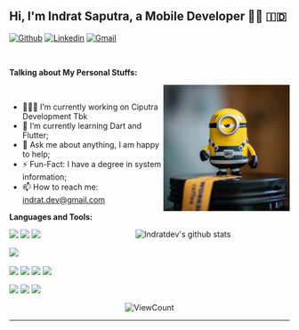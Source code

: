<!-- Your title -->
## Hi, I'm Indrat Saputra, a Mobile Developer 🧑‍💻 :indonesia:

<!-- Your badges
You can use the website to generate badges: https://shields.io/
-->

[![Github](https://img.shields.io/badge/-Github-000?style=flat&logo=Github&logoColor=white)](https://github.com/indratdev)
[![Linkedin](https://img.shields.io/badge/-LinkedIn-blue?style=flat&logo=Linkedin&logoColor=white)](https://id.linkedin.com/in/indrat-saputra-40a08b190/)
[![Gmail](https://img.shields.io/badge/-Gmail-c14438?style=flat&logo=Gmail&logoColor=white)](mailto:indrat.dev@gmail.com)


&nbsp;

<!-- Talking about you -->
**Talking about My Personal Stuffs:**

<!-- Any image aligned to the right. Beware the width -->
<img width="45%" align="right" alt="Github" src="https://github.com/indratdev/indratdev/blob/master/resources/alison-wang-mou0S7ViElQ-unsplash.jpg" />	
&nbsp;

- 👨🏽‍💻 I’m currently working on Ciputra Development Tbk
- 🌱 I’m currently learning Dart and Flutter;
- 💬 Ask me about anything, I am happy to help;
- ⚡️ Fun-Fact: I have a degree in system information;
- 📫 How to reach me: indrat.dev@gmail.com

**Languages and Tools:** 

<!-- Your github readme stats
You can use this api: https://github.com/anuraghazra/github-readme-stats
-->
<p>
  <a href="">
    <img width="55%" align="right" alt="Indratdev's github stats" src="https://github-readme-stats.vercel.app/api?username=indratdev&show_icons=true&hide_border=true" />
  </a>

  <!-- Your languages and tools. Be careful with the alignment. 
  You can use this sites to get logos: https://www.vectorlogo.zone or https://simpleicons.org/
  -->
  <code><img width="10%" src="https://www.vectorlogo.zone/logos/android/android-ar21.svg"></code>
  <code><img width="10%" src="https://www.vectorlogo.zone/logos/dartlang/dartlang-ar21.svg"></code>
  <code><img width="10%" src="https://www.vectorlogo.zone/logos/flutterio/flutterio-ar21.svg"></code>
  <br />
  
  <code><img width="10%" src="https://www.vectorlogo.zone/logos/json/json-ar21.svg"></code>
  <br />
  
  <code><img width="10%" src="https://www.vectorlogo.zone/logos/mysql/mysql-ar21.svg"></code>
  <code><img width="10%" src="https://www.vectorlogo.zone/logos/oracle/oracle-ar21.svg"></code>
  <code><img width="10%" src="https://www.vectorlogo.zone/logos/sqlite/sqlite-ar21.svg"></code>
  <code><img width="10%" src="https://www.vectorlogo.zone/logos/firebase/firebase-ar21.svg"></code>
  <br />
  
  
  <code><img width="10%" src="https://www.vectorlogo.zone/logos/git-scm/git-scm-ar21.svg"></code>
  <code><img width="10%" src="https://www.vectorlogo.zone/logos/yaml/yaml-ar21.svg"></code>
  <code><img width="10%" src="https://www.vectorlogo.zone/logos/gnu_bash/gnu_bash-ar21.svg"></code>
</p>

<!-- Your hits or visitors
site: http://hits.dwyl.com or https://visitor-badge.glitch.me
Both apis are in trouble due to the number of requests, if you know any other to register visitors, great
-->

<!--
 [![HitCount](https://hits.dwyl.com/indratdev/indratdev.svg?style=flat)](http://hits.dwyl.com/indratdev/indratdev)
 -->

<p align="center">
  <img alt="ViewCount" src="https://views.whatilearened.today/views/github/indratdev/indratdev.svg" />
</p>


<!-- Your support, if you have it 
## Support me

I created these images, feel free to use them.
-->
<!-- comment this
<p align="center">
  <a href="https://www.patreon.com/onimur" target="_blank">
    <img width="18%" alt="Check my Patreon" src="https://raw.githubusercontent.com/onimur/.github/master/.resources/support-patreon.png"/>
  </a>
  <a href="https://www.paypal.com/cgi-bin/webscr?cmd=_donations&business=YUTBBKXR2XCPJ" target="_blank">
      <img width="18%" alt="Donate with Paypal" src="https://raw.githubusercontent.com/onimur/.github/master/.resources/support-paypal.png"/>
  </a>
  <a href="https://www.buymeacoffee.com/onimur" target="_blank">
      <img width="18%" alt="Buy me a coffee" src="https://raw.githubusercontent.com/onimur/.github/master/.resources/support-buy-coffee.png"/>
  </a>
</p>
--->

---

<!-- Its main projects -->
<!-- comment this
<p align="center">
  <a href="https://github.com/onimur/handle-path-oz">
    <img align="center" src="https://github-readme-stats.vercel.app/api/pin/?username=onimur&repo=handle-path-oz" />
  </a>
  <a href="https://github.com/onimur/circleci-github-changelog-generator">
    <img align="center" src="https://github-readme-stats.vercel.app/api/pin/?username=onimur&repo=circleci-github-changelog-generator" />
  </a>
</p>
-->

<!-- This readme was created by Murillo Comino - https://github.com/onimur -->
